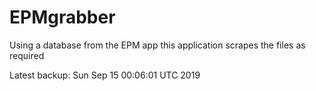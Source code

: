# EPMgrabber
Using a database from the EPM app this application scrapes the files as required


Latest backup: Sun Sep 15 00:06:01 UTC 2019
